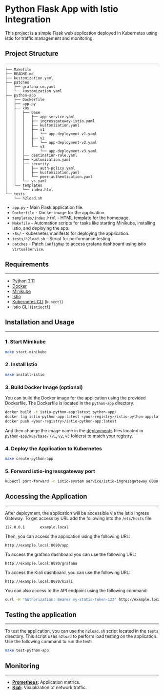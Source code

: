 # Python Flask App with Istio Integration

This project is a simple Flask web application deployed in Kubernetes using Istio for traffic management and monitoring.

## Project Structure

---

```text
├── Makefile
├── README.md
├── kustomization.yaml
├── patches
│   ├── grafana-cm.yaml
│   └── kustomization.yaml
├── python-app
│   ├── Dockerfile
│   ├── app.py
│   ├── k8s
│   │   ├── base
│   │   │   ├── app-service.yaml
│   │   │   ├── ingressgateway-istio.yaml
│   │   │   ├── kustomization.yaml
│   │   │   ├── v1
│   │   │   │   └── app-deployment-v1.yaml
│   │   │   ├── v2
│   │   │   │   └── app-deployment-v2.yaml
│   │   │   └── v3
│   │   │       └── app-deployment-v3.yaml
│   │   ├── destination-rule.yaml
│   │   ├── kustomization.yaml
│   │   ├── security
│   │   │   ├── auth-policy.yaml
│   │   │   ├── kustomization.yaml
│   │   │   └── peer-authentication.yaml
│   │   └── vs.yaml
│   └── templates
│       └── index.html
└── tests
    └── h2load.sh
```

- `app.py` - Main Flask application file.
- `Dockerfile` - Docker image for the application.
- `templates/index.html` - HTML template for the homepage.
- `Makefile` - Automation scripts for tasks like starting Minikube, installing Istio, and deploying the app.
- `k8s/` - Kubernetes manifests for deploying the application.
- `tests/h2load.sh` - Script for performance testing.
- `patches` - Patch `ConfigMap` to access grafana dashboard using istio `VirtualService`.

## Requirements

---

- [Python 3.11](https://www.python.org/downloads/release/python-3110/)
- [Docker](https://www.docker.com/)
- [Minikube](https://minikube.sigs.k8s.io/docs/)
- [Istio](https://istio.io/)
- [Kubernetes CLI](https://kubernetes.io/docs/reference/kubectl/) (`kubectl`)
- [Istio CLI](https://istio.io/latest/docs/ops/diagnostic-tools/istioctl/) (`istioctl`)

## Installation and Usage

---

### 1. Start Minikube
```bash
make start-minikube
```

### 2. Install Istio
```bash
make install-istio
```

### 3. Build Docker Image (optional)

You can build the Docker image for the application using the provided Dockerfile. The Dockerfile is located in the `python-app` directory.
```bash
docker build -t istio-python-app:latest python-app/
docker tag istio-python-app:latest <your-registry>/istio-python-app:latest
docker push <your-registry>/istio-python-app:latest
```

And then change the image name in the [deployments](./python-app/k8s/base) files located in `python-app/k8s/base/` (`v1`, `v2`, `v3` folders) to match your registry.

### 4. Deploy the Application to Kubernetes
```bash
make create-python-app
```
    
### 5. Forward istio-ingressgateway port
```bash
kubectl port-forward -n istio-system service/istio-ingressgateway 8080:80
```


## Accessing the Application

---

After deployment, the application will be accessible via the Istio Ingress Gateway. To get access by URL add the following into the `/etc/hosts` file:

```text
127.0.0.1       example.local
```

Then, you can access the application using the following URL:

```text
http://example.local:8080/app
```

To access the grafana dashboard you can use the following URL:

```text
http://example.local:8080/grafana
```

To access the Kiali dashboard, you can use the following URL:

```text
http://example.local:8080/kiali
```

You can also access to the API endpoint using the following command:

```bash
curl -H "Authorization: Bearer my-static-token-123" http://example.local:8080/app/api
```

## Testing the application

---

To test the application, you can use the `h2load.sh` script located in the `tests` directory. This script uses `h2load` to perform load testing on the application.
Use the following command to run the test:

```bash
make test-python-app
```

## Monitoring

---

- **[Prometheus](https://istio.io/latest/docs/ops/integrations/prometheus/)**: Application metrics.
- **[Kiali](https://istio.io/latest/docs/ops/integrations/kiali/)**: Visualization of network traffic.
